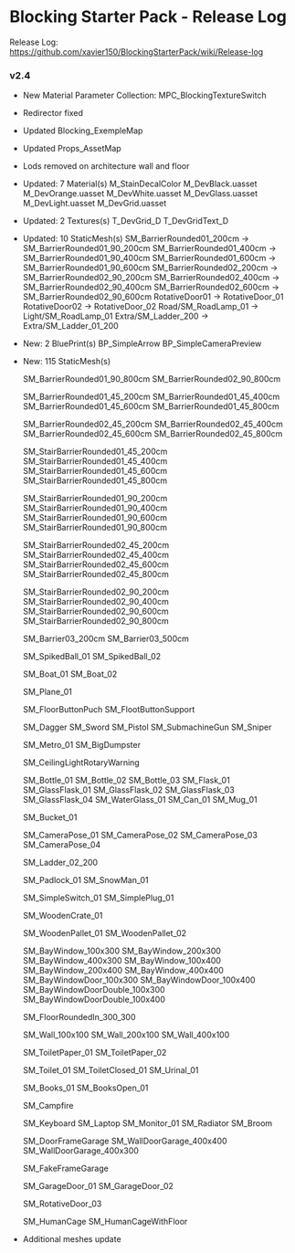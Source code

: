 # Blocking Starter Pack - Release Log
Release Log: https://github.com/xavier150/BlockingStarterPack/wiki/Release-log

### v2.4

- New  Material Parameter Collection: MPC_BlockingTextureSwitch
- Redirector fixed
- Updated Blocking_ExempleMap
- Updated Props_AssetMap
- Lods removed on architecture wall and floor

- Updated: 7 Material(s)
	M_StainDecalColor
	M_DevBlack.uasset
	M_DevOrange.uasset
	M_DevWhite.uasset
	M_DevGlass.uasset
	M_DevLight.uasset
	M_DevGrid.uasset

- Updated: 2 Textures(s)
    T_DevGrid_D
    T_DevGridText_D

- Updated: 10 StaticMesh(s)
	SM_BarrierRounded01_200cm -> SM_BarrierRounded01_90_200cm
	SM_BarrierRounded01_400cm -> SM_BarrierRounded01_90_400cm
	SM_BarrierRounded01_600cm -> SM_BarrierRounded01_90_600cm
	SM_BarrierRounded02_200cm -> SM_BarrierRounded02_90_200cm
	SM_BarrierRounded02_400cm -> SM_BarrierRounded02_90_400cm
	SM_BarrierRounded02_600cm -> SM_BarrierRounded02_90_600cm
	RotativeDoor01 -> RotativeDoor_01
	RotativeDoor02 -> RotativeDoor_02
	Road/SM_RoadLamp_01 -> Light/SM_RoadLamp_01
	Extra/SM_Ladder_200 -> Extra/SM_Ladder_01_200
	
- New: 2 BluePrint(s)
	BP_SimpleArrow
	BP_SimpleCameraPreview
	
- New: 115 StaticMesh(s)

	SM_BarrierRounded01_90_800cm
	SM_BarrierRounded02_90_800cm
	
	SM_BarrierRounded01_45_200cm
	SM_BarrierRounded01_45_400cm
	SM_BarrierRounded01_45_600cm
	SM_BarrierRounded01_45_800cm
	
	SM_BarrierRounded02_45_200cm
	SM_BarrierRounded02_45_400cm
	SM_BarrierRounded02_45_600cm
	SM_BarrierRounded02_45_800cm
	
	SM_StairBarrierRounded01_45_200cm
	SM_StairBarrierRounded01_45_400cm
	SM_StairBarrierRounded01_45_600cm
	SM_StairBarrierRounded01_45_800cm
	
	SM_StairBarrierRounded01_90_200cm
	SM_StairBarrierRounded01_90_400cm
	SM_StairBarrierRounded01_90_600cm
	SM_StairBarrierRounded01_90_800cm
	
	SM_StairBarrierRounded02_45_200cm
	SM_StairBarrierRounded02_45_400cm
	SM_StairBarrierRounded02_45_600cm
	SM_StairBarrierRounded02_45_800cm
	
	SM_StairBarrierRounded02_90_200cm
	SM_StairBarrierRounded02_90_400cm
	SM_StairBarrierRounded02_90_600cm
	SM_StairBarrierRounded02_90_800cm
	
	SM_Barrier03_200cm
	SM_Barrier03_500cm
	
	SM_SpikedBall_01
	SM_SpikedBall_02
	
	SM_Boat_01
	SM_Boat_02
	
	SM_Plane_01
	
	SM_FloorButtonPuch
	SM_FlootButtonSupport
	
	SM_Dagger
	SM_Sword
	SM_Pistol
	SM_SubmachineGun
	SM_Sniper
	
	SM_Metro_01
	SM_BigDumpster
	
	SM_CeilingLightRotaryWarning
	
	SM_Bottle_01
	SM_Bottle_02
	SM_Bottle_03
	SM_Flask_01
	SM_GlassFlask_01
	SM_GlassFlask_02
	SM_GlassFlask_03
	SM_GlassFlask_04
	SM_WaterGlass_01
	SM_Can_01
	SM_Mug_01
	
	SM_Bucket_01
	
	SM_CameraPose_01
	SM_CameraPose_02
	SM_CameraPose_03
	SM_CameraPose_04
	
	SM_Ladder_02_200
	
	SM_Padlock_01
	SM_SnowMan_01
	
	SM_SimpleSwitch_01
	SM_SimplePlug_01
	
	SM_WoodenCrate_01
	
	SM_WoodenPallet_01
	SM_WoodenPallet_02
	
	SM_BayWindow_100x300
	SM_BayWindow_200x300
	SM_BayWindow_400x300
	SM_BayWindow_100x400
	SM_BayWindow_200x400
	SM_BayWindow_400x400
	SM_BayWindowDoor_100x300
	SM_BayWindowDoor_100x400
	SM_BayWindowDoorDouble_100x300
	SM_BayWindowDoorDouble_100x400
	
	SM_FloorRoundedIn_300_300
	
	SM_Wall_100x100
	SM_Wall_200x100
	SM_Wall_400x100
	
	SM_ToiletPaper_01
	SM_ToiletPaper_02
	
	SM_Toilet_01
	SM_ToiletClosed_01
	SM_Urinal_01
	
	SM_Books_01
	SM_BooksOpen_01
	
	SM_Campfire
	
	SM_Keyboard
	SM_Laptop
	SM_Monitor_01
	SM_Radiator
	SM_Broom
	
	SM_DoorFrameGarage
	SM_WallDoorGarage_400x400
	SM_WallDoorGarage_400x300
	
	SM_FakeFrameGarage
	
	SM_GarageDoor_01
	SM_GarageDoor_02
	
	SM_RotativeDoor_03
	
	SM_HumanCage
	SM_HumanCageWithFloor
	
- Additional meshes update
